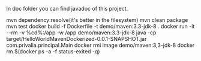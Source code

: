 In doc folder you can find javadoc of this project.


mvn dependency:resolve(it's better in the filesystem)
mvn clean package
mvn test
docker build -f Dockerfile -t demo/maven:3.3-jdk-8 .
docker run -it --rm -v %cd%:/app -w /app demo/maven:3.3-jdk-8 java -cp target/HelloWorldMavenDockerized-0.0.1-SNAPSHOT.jar com.privalia.principal.Main
docker rmi image demo/maven:3,3-jdk-8
docker rm $(docker ps -a -f status-exited -q)